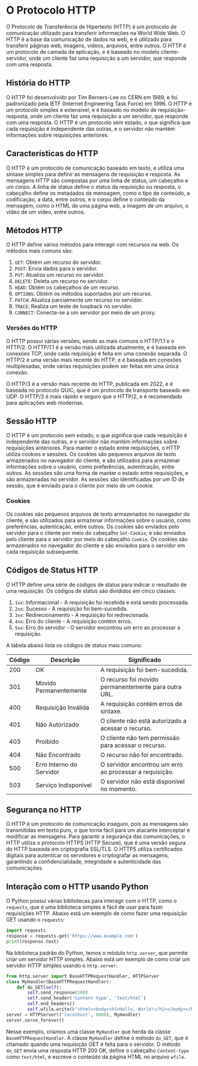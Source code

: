 # O Protocolo HTTP
O Protocolo de Transferência de Hipertexto (HTTP) é um protocolo de comunicação utilizado para transferir informações na World Wide Web. O HTTP é a base da comunicação de dados na web, e é utilizado para transferir páginas web, imagens, vídeos, arquivos, entre outros. O HTTP é um protocolo de camada de aplicação, e é baseado no modelo cliente-servidor, onde um cliente faz uma requisição a um servidor, que responde com uma resposta.

## História do HTTP
O HTTP foi desenvolvido por Tim Berners-Lee no CERN em 1989, e foi padronizado pela IETF (Internet Engineering Task Force) em 1996. O HTTP é um protocolo simples e extensível, e é baseado no modelo de requisição-resposta, onde um cliente faz uma requisição a um servidor, que responde com uma resposta. O HTTP é um protocolo sem estado, o que significa que cada requisição é independente das outras, e o servidor não mantém informações sobre requisições anteriores.
## Características do HTTP
O HTTP é um protocolo de comunicação baseado em texto, e utiliza uma sintaxe simples para definir as mensagens de requisição e resposta. As mensagens HTTP são compostas por uma linha de status, um cabeçalho e um corpo. A linha de status define o status da requisição ou resposta, o cabeçalho define os metadados da mensagem, como o tipo de conteúdo, a codificação, a data, entre outros, e o corpo define o conteúdo da mensagem, como o HTML de uma página web, a imagem de um arquivo, o vídeo de um vídeo, entre outros.

## Métodos HTTP
O HTTP define vários métodos para interagir com recursos na web. Os métodos mais comuns são:
1. `GET`: Obtém um recurso do servidor.
2. `POST`: Envia dados para o servidor.
3. `PUT`: Atualiza um recurso no servidor.
4. `DELETE`: Deleta um recurso no servidor.
5. `HEAD`: Obtém os cabeçalhos de um recurso.
6. `OPTIONS`: Obtém os métodos suportados por um recurso.
7. `PATCH`: Atualiza parcialmente um recurso no servidor.
8. `TRACE`: Realiza um teste de loopback no servidor.
9. `CONNECT`: Conecta-se a um servidor por meio de um proxy.

### Versões do HTTP
O HTTP possui várias versões, sendo as mais comuns o HTTP/1.1 e o HTTP/2. O HTTP/1.1 é a versão mais utilizada atualmente, e é baseada em conexões TCP, onde cada requisição é feita em uma conexão separada. O HTTP/2 é uma versão mais recente do HTTP, e é baseada em conexões multiplexadas, onde várias requisições podem ser feitas em uma única conexão.

O HTTP/3 é a versão mais recente do HTTP, publicada em 2022, e é baseada no protocolo QUIC, que é um protocolo de transporte baseado em UDP. O HTTP/3 é mais rápido e seguro que o HTTP/2, e é recomendado para aplicações web modernas.


## Sessão HTTP
O HTTP é um protocolo sem estado, o que significa que cada requisição é independente das outras, e o servidor não mantém informações sobre requisições anteriores. Para manter o estado entre requisições, o HTTP utiliza cookies e sessões. Os cookies são pequenos arquivos de texto armazenados no navegador do cliente, e são utilizados para armazenar informações sobre o usuário, como preferências, autenticação, entre outros. As sessões são uma forma de manter o estado entre requisições, e são armazenadas no servidor. As sessões são identificadas por um ID de sessão, que é enviado para o cliente por meio de um cookie.

### Cookies
Os cookies são pequenos arquivos de texto armazenados no navegador do cliente, e são utilizados para armazenar informações sobre o usuário, como preferências, autenticação, entre outros. Os cookies são enviados pelo servidor para o cliente por meio do cabeçalho `Set-Cookie`, e são enviados pelo cliente para o servidor por meio do cabeçalho `Cookie`. Os cookies são armazenados no navegador do cliente e são enviados para o servidor em cada requisição subsequente.

## Códigos de Status HTTP
O HTTP define uma série de códigos de status para indicar o resultado de uma requisição. Os códigos de status são divididos em cinco classes:
1. `1xx`: Informacional - A requisição foi recebida e está sendo processada.
2. `2xx`: Sucesso - A requisição foi bem-sucedida.
3. `3xx`: Redirecionamento - A requisição foi redirecionada.
4. `4xx`: Erro do cliente - A requisição contém erros.
5. `5xx`: Erro do servidor - O servidor encontrou um erro ao processar a requisição.

A tabela abaixo lista os códigos de status mais comuns:

| Código | Descrição            | Significado                                                                 |
|--------|----------------------|-----------------------------------------------------------------------------|
| 200    | OK                   | A requisição foi bem-sucedida.                                              |
| 301    | Movido Permanentemente | O recurso foi movido permanentemente para outra URL.                       |
| 400    | Requisição Inválida  | A requisição contém erros de sintaxe.                                      |
| 401    | Não Autorizado       | O cliente não está autorizado a acessar o recurso.                        |
| 403    | Proibido             | O cliente não tem permissão para acessar o recurso.                        |
| 404    | Não Encontrado       | O recurso não foi encontrado.                                               |
| 500    | Erro Interno do Servidor | O servidor encontrou um erro ao processar a requisição.                   |
| 503    | Serviço Indisponível | O servidor não está disponível no momento.                                 |


## Segurança no HTTP
O HTTP é um protocolo de comunicação inseguro, pois as mensagens são transmitidas em texto puro, o que torna fácil para um atacante interceptar e modificar as mensagens. Para garantir a segurança das comunicações, o HTTP utiliza o protocolo HTTPS (HTTP Secure), que é uma versão segura do HTTP baseada em criptografia SSL/TLS. O HTTPS utiliza certificados digitais para autenticar os servidores e criptografar as mensagens, garantindo a confidencialidade, integridade e autenticidade das comunicações.

## Interação com o HTTP usando Python
O Python possui várias bibliotecas para interagir com o HTTP, como o `requests`, que é uma biblioteca simples e fácil de usar para fazer requisições HTTP. Abaixo está um exemplo de como fazer uma requisição GET usando o `requests`:

```python
import requests
response = requests.get('https://www.example.com')
print(response.text)
```

Na biblioteca padrão do Python, temos o módulo `http.server`, que permite criar um servidor HTTP simples. Abaixo está um exemplo de como criar um servidor HTTP simples usando o `http.server`:

```python
from http.server import BaseHTTPRequestHandler, HTTPServer
class MyHandler(BaseHTTPRequestHandler):
    def do_GET(self):
        self.send_response(200)
        self.send_header('Content-type', 'text/html')
        self.end_headers()
        self.wfile.write(b'<html><body><h1>Hello, World!</h1></body></html>')
server = HTTPServer(('localhost', 8000), MyHandler)
server.serve_forever()
``` 
Nesse exemplo, criamos uma classe `MyHandler` que herda da classe `BaseHTTPRequestHandler`. A classe `MyHandler` define o método `do_GET`, que é chamado quando uma requisição GET é feita para o servidor. O método `do_GET` envia uma resposta HTTP 200 OK, define o cabeçalho `Content-type` como `text/html`, e escreve o conteúdo da página HTML no arquivo `wfile`.